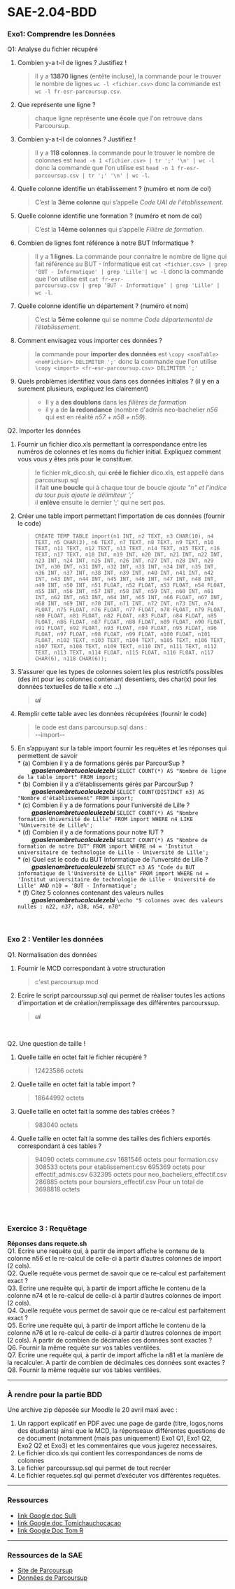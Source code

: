 # SAE-2.04-BDD

### Exo1: Comprendre les Données  
Q1: Analyse du fichier récupéré  
  1. Combien y-a t-il de lignes ? Justifiez !  
     > Il y a **13870 lignes** (entête incluse), la commande pour le trouver le nombre de lignes `wc -l <fichier.csv>` donc la commande est `wc -l fr-esr-parcoursup.csv`.  
     
  2. Que représente une ligne ?  
     > chaque ligne représente **une école** que l'on retrouve dans Parcoursup.  
     
  3. Combien y-a t-il de colonnes ? Justifiez !  
     > Il y a **118 colonnes**. la commande pour le trouver le nombre de colonnes est `head -n 1 <fichier.csv> | tr ';' '\n' | wc -l` donc la commande que l'on utilise est `head -n 1 fr-esr-parcoursup.csv | tr ';' '\n' | wc -l`.  
     
  4. Quelle colonne identifie un établissement ? (numéro et nom de col)  
     > C’est la **3ème colonne** qui s’appelle _Code UAI de l'établissement_.  
     
  5. Quelle colonne identifie une formation ? (numéro et nom de col)  
      > C’est la **14ème colonnes** qui s’appelle _Filière de formation_.  

  6. Combien de lignes font référence à notre BUT Informatique ?
      > Il y a **1 lignes**. La commande pour connaitre le nombre de ligne qui fait référence au BUT - Informatique est `cat <fichier.csv> | grep 'BUT - Informatique' | grep 'Lille'| wc -l` donc la commande que l'on utilise est `cat fr-esr-                    parcoursup.csv | grep ‘BUT - Informatique’ | grep 'Lille' | wc -l`.  
      
  7. Quelle colonne identifie un département ? (numéro et nom)  
      > C’est la **5ème colonne** qui se nomme _Code départemental de l’établissement_.    

  8. Comment envisagez vous importer ces données ?
      > la commande pour **importer des données** est `\copy <nomTable> <nomFichier> DELIMITER ';'` donc la commande que l'on utilise `\copy <import> <fr-esr-parcoursup.csv> DELIMITER ';'`
      
  10. Quels problèmes identifiez vous dans ces données initiales ? (il y en a surement plusieurs, expliquez les clairement)
      > * Il y a **des doublons** dans les _filières de formation_
      > * il y a de **la redondance** (nombre d'admis neo-bachelier _n56_ qui est en réalité _n57 + n58 + n59_).
&nbsp;

Q2. Importer les données  
  1. Fournir un fichier dico.xls permettant la correspondance entre les numéros de colonnes et les noms du fichier initial. Expliquez comment vous vous y êtes pris pour le constituer.
     > le fichier mk_dico.sh, qui **créé le fichier** dico.xls, est appellé dans parcoursup.sql  
     > il fait **une boucle** qui à chaque tour de boucle _ajoute "n" et l'indice du tour puis ajoute le délimiteur ';'_  
     > il **enlève** ensuite le dernier ';' qui ne sert pas.
     
  3. Créer une table import permettant l’importation de ces données (fournir le code)
     > `CREATE TEMP TABLE import(n1 INT, n2 TEXT, n3 CHAR(10), n4 TEXT, n5 CHAR(3), n6 TEXT, n7 TEXT, n8 TEXT, n9 TEXT, n10 TEXT, n11 TEXT, n12 TEXT, n13 TEXT, n14 TEXT, n15 TEXT, n16 TEXT, n17 TEXT, n18 INT, n19 INT, n20 INT, n21 INT, n22 INT, n23 INT, n24 INT, n25 INT, n26 INT, n27 INT, n28 INT, n29 INT, n30 INT, n31 INT, n32 INT, n33 INT, n34 INT, n35 INT, n36 INT, n37 INT, n38 INT, n39 INT, n40 INT, n41 INT, n42 INT, n43 INT, n44 INT, n45 INT, n46 INT, n47 INT, n48 INT, n49 INT, n50 INT, n51 FLOAT, n52 FLOAT, n53 FLOAT, n54 FLOAT, n55 INT, n56 INT, n57 INT, n58 INT, n59 INT, n60 INT, n61 INT, n62 INT, n63 INT, n64 INT, n65 INT, n66 FLOAT, n67 INT, n68 INT, n69 INT, n70 INT, n71 INT, n72 INT, n73 INT, n74 FLOAT, n75 FLOAT, n76 FLOAT, n77 FLOAT, n78 FLOAT, n79 FLOAT, n80 FLOAT, n81 FLOAT, n82 FLOAT, n83 FLOAT, n84 FLOAT, n85 FLOAT, n86 FLOAT, n87 FLOAT, n88 FLOAT, n89 FLOAT, n90 FLOAT, n91 FLOAT, n92 FLOAT, n93 FLOAT, n94 FLOAT, n95 FLOAT, n96 FLOAT, n97 FLOAT, n98 FLOAT, n99 FLOAT, n100 FLOAT, n101 FLOAT, n102 TEXT, n103 TEXT, n104 TEXT, n105 TEXT, n106 TEXT, n107 TEXT, n108 TEXT, n109 TEXT, n110 INT, n111 TEXT, n112 TEXT, n113 TEXT, n114 FLOAT, n115 FLOAT, n116 FLOAT, n117 CHAR(6), n118 CHAR(6));`
     
  5. S’assurer que les types de colonnes soient les plus restrictifs possibles (des int pour les colonnes contenant desentiers, des char(x) pour les données textuelles de taille x etc ...)
     > **_ui_**
      
  7. Remplir cette table avec les données récupérées (fournir le code)
     > le code est dans parcoursup.sql dans :  
     > --import--
       
  9. En s’appuyant sur la table import fournir les requêtes et les réponses qui permettent de savoir  
    * (a) Combien il y a de formations gérés par ParcourSup ?  
       &nbsp; &nbsp; &nbsp; &nbsp; **_gpaslenombretucalculezebi_** `SELECT COUNT(*) AS "Nombre de ligne de la table import" FROM import;`  
    * (b) Combien il y a d’établissements gérés par ParcourSup ?  
       &nbsp; &nbsp; &nbsp; &nbsp; **_gpaslenombretucalculezebi_** `SELECT COUNT(DISTINCT n3) AS "Nombre d'établissement" FROM import;`  
    * (c) Combien il y a de formations pour l’université de Lille ?  
       &nbsp; &nbsp; &nbsp; &nbsp; **_gpaslenombretucalculezebi_** `SELECT COUNT(*) AS "Nombre formation Université de Lille" FROM import WHERE n4 LIKE '%Université de Lille%';`  
    * (d) Combien il y a de formations pour notre IUT ?  
       &nbsp; &nbsp; &nbsp; &nbsp; **_gpaslenombretucalculezebi_** `SELECT COUNT(*) AS "Nombre de formation de notre IUT" FROM import WHERE n4 = 'Institut universitaire de technologie de Lille - Université de Lille';`  
    * (e) Quel est le code du BUT Informatique de l’unversité de Lille ?  
       &nbsp; &nbsp; &nbsp; &nbsp; **_gpaslenombretucalculezebi_** `SELECT n3 AS "Code du BUT informatique de l'Université de Lille" FROM import WHERE n4 = 'Institut universitaire de technologie de Lille - Université de Lille' AND n10 = 'BUT - Informatique';`  
    * (f) Citez 5 colonnes contenant des valeurs nulles  
       &nbsp; &nbsp; &nbsp; &nbsp; **_gpaslenombretucalculezebi_** `\echo "5 colonnes avec des valeurs nulles : n22, n37, n38, n54, n70"`  
&nbsp;  
&nbsp;

### Exo 2 : Ventiler les données
Q1. Normalisation des données  
  1. Fournir le MCD correspondant à votre structuration  
     > c'est parcoursup.mcd  
     
  3. Ecrire le script parcourssup.sql qui permet de réaliser toutes les actions d’importation et de création/remplissage des différentes parcourssup.  
     > **_ui_**  
     
&nbsp;  

Q2. Une question de taille !  
  1. Quelle taille en octet fait le fichier récupéré ?  
     > 12423586 octets  
     
  3. Quelle taille en octet fait la table import ?  
     > 18644992 octets  
     
  5. Quelle taille en octet fait la somme des tables créées ?  
     > 983040 octets  
  7. Quelle taille en octet fait la somme des tailles des fichiers exportés correspondant à ces tables ?
     > 94090 octets commune.csv
       1681546 octets pour formation.csv
       308533 octets pour etablissement.csv
       695369 octets pour effectif_admis.csv
       632395 octets pour neo_bacheliers_effectif.csv
       286885 octets pour boursiers_effectif.csv
       Pour un total de 3698818 octets

&nbsp;  
&nbsp;  

### Exercice 3 : Requêtage  
**Réponses dans requete.sh**  
Q1. Ecrire une requête qui, à partir de import affiche le contenu de la colonne n56 et le re-calcul de celle-ci à partir d’autres colonnes de import (2 cols).  
Q2. Quelle requête vous permet de savoir que ce re-calcul est parfaitement exact ?  
Q3. Ecrire une requête qui, à partir de import affiche le contenu de la colonne n74 et le re-calcul de celle-ci à partir d’autres colonnes de import (2 cols).  
Q4. Quelle requête vous permet de savoir que ce re-calcul est parfaitement exact ?  
Q5. Ecrire une requête qui, à partir de import affiche le contenu de la colonne n76 et le re-calcul de celle-ci à partir d’autres colonnes de import (2 cols). A partir de combien de décimales ces données sont exactes ?  
Q6. Fournir la même requête sur vos tables ventilées.  
Q7. Ecrire une requête qui, à partir de import affiche la n81 et la manière de la recalculer. A partir de combien de décimales ces données sont exactes ?  
Q8. Fournir la même requête sur vos tables ventilées.  

---

### À rendre pour la partie BDD
Une archive zip déposée sur Moodle le 20 avril maxi avec :
1. Un rapport explicatif en PDF avec une page de garde (titre, logos,noms des étudiants) ainsi que le MCD, la réponseaux différentes questions de ce document (notamment (mais pas uniquement)
   Exo1 Q1, Exo1 Q2, Exo2 Q2 et Exo3) et les commentaires que vous jugerez necessaires.
3. Le fichier dico.xls qui contient les correspondances de noms de colonnes
4. Le fichier parcourssup.sql qui permet de tout recréer
5. Le fichier requetes.sql qui permet d’exécuter vos différentes requêtes.

---

### Ressources
* [link Google doc Sulli](https://docs.google.com/document/d/1VKuihwp69jx5l_nW6f0fuWjKfM6VWBlpy2XFYw0yvks/edit?hl=fr)
* [link Google doc Tomichauchocacao](https://docs.google.com/document/d/1CrlNWBCd3kbn-bDUzHO9uyTkWGhqtViBFkW06OsSnIQ/edit)
* [link Google Doc Tom R](https://docs.google.com/document/d/10zkqb5_JJX0VkCTB7wfoeanwxqDuwzun3aCV1rDVtqk/edit?usp=sharing)


---

### Ressources de la SAE
* [Site de Parcoursup](https://data.enseignementsup-recherche.gouv.fr/pages/parcoursupdata/?disjunctive.fili)
* [Données de Parcoursup](https://data.enseignementsup-recherche.gouv.fr/explore/dataset/fr-esr-parcoursup/export/?timezone=Europe%2FBerlin&sort=tri)

